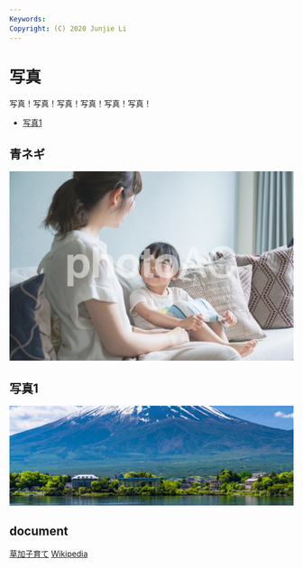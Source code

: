 ```yaml
---
Keywords:
Copyright: (C) 2020 Junjie Li
---
```


# 写真

写真！写真！写真！写真！写真！写真！

* [写真1](#white)

## 青ネギ

![青ネギ](./img1.jpg)

## <span id="white">写真1</span>

![](img2.jpg)

## document

[草加子育て](bokkurunn.pdf)
[Wikipedia](https://ja.wikipedia.org/wiki/子育て)

